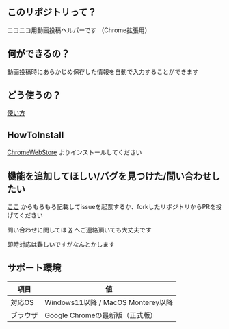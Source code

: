 ## このリポジトリって？
ニコニコ用動画投稿ヘルパーです
（Chrome拡張用）

## 何ができるの？
動画投稿時にあらかじめ保存した情報を自動で入力することができます

## どう使うの？
[使い方](https://github.com/aisuman198/nicoup/wiki) 

## HowToInstall
[ChromeWebStore](https://chromewebstore.google.com/detail/niconico-upload-helper/ijmeoamglgfjbphkmnckfeannooacahp?utm_source=ext_app_menu) よりインストールしてください



## 機能を追加してほしい/バグを見つけた/問い合わせしたい
[ここ](https://github.com/aisuman198/nicoup/issues/new/choose) からもろもろ記載してissueを起票するか、forkしたリポジトリからPRを投げてください

問い合わせに関しては [X](https://twitter.com/aisu_is_198) へご連絡頂いても大丈夫です

即時対応は難しいですがなんとかします

## サポート環境

| 項目 | 値 |
| --- | --- |
| 対応OS | Windows11以降 / MacOS Monterey以降 |
| ブラウザ | Google Chromeの最新版（正式版） |
